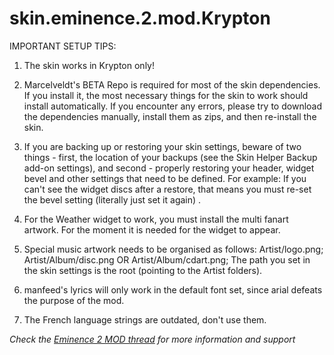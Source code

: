 # skin.eminence.2.mod.Krypton

IMPORTANT SETUP TIPS: 

1. The skin works in Krypton only!

2. Marcelveldt's BETA Repo is required for most of the skin dependencies. If you install it, the most necessary things for the skin to work should install automatically. If you encounter any errors, please try to download the dependencies manually, install them as zips, and then re-install the skin.

3. If you are backing up or restoring your skin settings, beware of two things - first, the location of your backups (see the Skin Helper Backup add-on settings), and second - properly restoring your header, widget bevel and other settings that need to be defined. For example: If you can't see the widget discs after a restore, that means you must re-set the bevel setting (literally just set it again) .

4. For the Weather widget to work, you must install the multi fanart artwork. For the moment it is needed for the widget to appear.

5. Special music artwork needs to be organised as follows: 
   Artist/logo.png;
   Artist/Album/disc.png OR Artist/Album/cdart.png;
   The path you set in the skin settings is the root (pointing to the Artist folders).

6. manfeed's lyrics will only work in the default font set, since arial defeats the purpose of the mod.

7. The French language strings are outdated, don't use them.

*Check the [Eminence 2 MOD thread](http://forum.kodi.tv/showthread.php?tid=307568) for more information and support*
